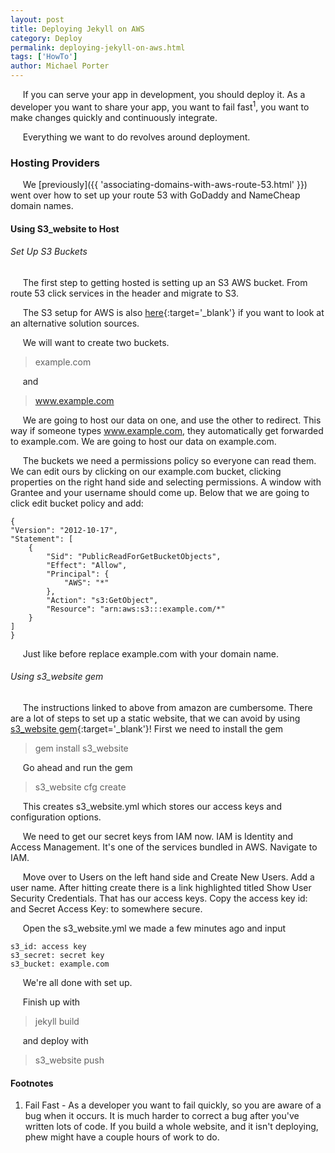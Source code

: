 ```yaml
---
layout: post
title: Deploying Jekyll on AWS
category: Deploy
permalink: deploying-jekyll-on-aws.html
tags: ['HowTo']
author: Michael Porter
---
```


&nbsp;&nbsp;&nbsp;&nbsp;&nbsp;If you can serve your app in development, you should deploy it. As a developer you want to share your app, you want to fail fast<sup>1</sup>, you want to make changes quickly and continuously integrate.

&nbsp;&nbsp;&nbsp;&nbsp;&nbsp;Everything we want to do revolves around deployment.

<!-- more -->

### Hosting Providers

&nbsp;&nbsp;&nbsp;&nbsp;&nbsp;We [previously]({{ 'associating-domains-with-aws-route-53.html' }}) went over how to set up your route 53 with GoDaddy and NameCheap domain names.

#### Using S3_website to Host

###### Set Up S3 Buckets

&nbsp;&nbsp;&nbsp;&nbsp;&nbsp;The first step to getting hosted is setting up an S3 AWS bucket. From route 53 click services in the header and migrate to S3.

&nbsp;&nbsp;&nbsp;&nbsp;&nbsp;The S3 setup for AWS is also [here](http://docs.aws.amazon.com/AmazonS3/latest/dev/website-hosting-custom-domain-walkthrough.html){:target='_blank'} if you want to look at an alternative solution sources.

&nbsp;&nbsp;&nbsp;&nbsp;&nbsp;We will want to create two buckets.

> example.com

&nbsp;&nbsp;&nbsp;&nbsp;&nbsp;and

> www.example.com

&nbsp;&nbsp;&nbsp;&nbsp;&nbsp;We are going to host our data on one, and use the other to redirect. This way if someone types www.example.com, they automatically get forwarded to example.com. We are going to host our data on example.com.

&nbsp;&nbsp;&nbsp;&nbsp;&nbsp;The buckets we need a permissions policy so everyone can read them. We can edit ours by clicking on our example.com bucket, clicking properties on the right hand side and selecting permissions. A window with Grantee and your username should come up. Below that we are going to click edit bucket policy and add:

	{
	"Version": "2012-10-17",
	"Statement": [
		{
			"Sid": "PublicReadForGetBucketObjects",
			"Effect": "Allow",
			"Principal": {
				"AWS": "*"
			},
			"Action": "s3:GetObject",
			"Resource": "arn:aws:s3:::example.com/*"
		}
	]
	}

&nbsp;&nbsp;&nbsp;&nbsp;&nbsp;Just like before replace example.com with your domain name.

###### Using s3_website gem

&nbsp;&nbsp;&nbsp;&nbsp;&nbsp;The instructions linked to above from amazon are cumbersome. There are a lot of steps to set up a static website, that we can avoid by using [s3_website gem](https://github.com/laurilehmijoki/s3_website){:target='_blank'}! First we need to install the gem

> gem install s3_website

&nbsp;&nbsp;&nbsp;&nbsp;&nbsp;Go ahead and run the gem

> s3_website cfg create

&nbsp;&nbsp;&nbsp;&nbsp;&nbsp;This creates s3_website.yml which stores our access keys and configuration options.

&nbsp;&nbsp;&nbsp;&nbsp;&nbsp;We need to get our secret keys from IAM now. IAM is Identity and Access Management. It's one of the services bundled in AWS. Navigate to IAM.

&nbsp;&nbsp;&nbsp;&nbsp;&nbsp;Move over to Users on the left hand side and Create New Users. Add a user name. After hitting create there is a link highlighted titled Show User Security Credentials. That has our access keys. Copy the access key id: and Secret Access Key: to somewhere secure.

&nbsp;&nbsp;&nbsp;&nbsp;&nbsp;Open the s3_website.yml we made a few minutes ago and input

	s3_id: access key
	s3_secret: secret key
	s3_bucket: example.com

&nbsp;&nbsp;&nbsp;&nbsp;&nbsp;We're all done with set up.

&nbsp;&nbsp;&nbsp;&nbsp;&nbsp;Finish up with

> jekyll build

&nbsp;&nbsp;&nbsp;&nbsp;&nbsp;and deploy with

> s3_website push


#### Footnotes

1. Fail Fast - As a developer you want to fail quickly, so you are aware of a bug when it occurs. It is much harder to correct a bug after you've written lots of code. If you build a whole website, and it isn't deploying, phew might have a couple hours of work to do.
